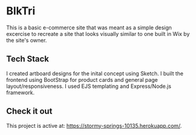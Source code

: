# BlkTri
This is a basic e-commerce site that was meant as a simple design excercise to recreate a site that looks visually similar to one built in Wix by the site's owner.  

## Tech Stack
I created artboard designs for the inital concept using Sketch.  I built the frontend using BootStrap for product cards and general page layout/responsiveness.  I used EJS templating and Express/Node.js framework.

## Check it out
This project is active at: https://stormy-springs-10135.herokuapp.com/.  
